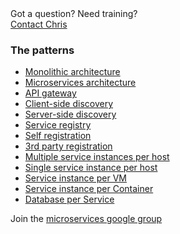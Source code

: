 ---
---
<div class="bg-info well well-lg" style="width:80%;">
  <div>Got a question? Need training?</div>
  <a class="btn btn-primary" href="http://www.chrisrichardson.net/microserviceslanding.html">Contact Chris</a>
</div>

<h3>The patterns</h3>

* [Monolithic architecture](/patterns/monolithic.html)
* [Microservices architecture](/patterns/microservices.html)
* [API gateway](/patterns/apigateway.html)
* [Client-side discovery](/patterns/client-side-discovery.html)
* [Server-side discovery](/patterns/server-side-discovery.html)
* [Service registry](/patterns/service-registry.html)
* [Self registration](/patterns/self-registration.html)
* [3rd party registration](/patterns/3rd-party-registration.html)
* [Multiple service instances per host](/patterns/deployment/multiple-services-per-host.html)
* [Single service instance per host](/patterns/deployment/single-service-per-host.html)
* [Service instance per VM](/patterns/deployment/service-per-vm.html)
* [Service instance per Container](/patterns/deployment/service-per-container.html)
* [Database per Service](/patterns/data/database-per-service.html)

Join the [microservices google group](https://groups.google.com/forum/#!forum/microservices)
